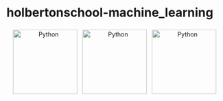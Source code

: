 # holbertonschool-machine_learning
<p align="center">
<img src="https://upload.wikimedia.org/wikipedia/commons/thumb/1/11/TensorFlowLogo.svg/1200px-TensorFlowLogo.svg.png" alt="Python" height="150" style="vertical-align:top; margin:4px">
<img src="https://res-4.cloudinary.com/crunchbase-production/image/upload/c_lpad,h_256,w_256,f_auto,q_auto:eco/x3gdrogoamvuvjemehbr" alt="Python" height="150" style="vertical-align:top; margin:4px">
<img src="https://res-4.cloudinary.com/crunchbase-production/image/upload/c_lpad,h_256,w_256,f_auto,q_auto:eco/x3gdrogoamvuvjemehbr" alt="Python" height="150" style="vertical-align:top; margin:4px">
</p>
